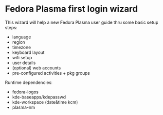 Fedora Plasma first login wizard
================================

This wizard will help a new Fedora Plasma user guide thru some basic setup steps:
- language
- region
- timezone
- keyboard layout
- wifi setup
- user details
- (optional) web accounts
- pre-configured activities + pkg groups

Runtime dependencies:
- fedora-logos
- kde-baseapps/kdepasswd
- kde-workspace (date&time kcm)
- plasma-nm
